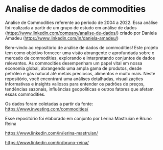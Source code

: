 # Analise de dados de commodities

Analise de Commodities referente ao período de 2004 a 2022. Essa análise foi realizada a partir de um grupo de estudo em análise de dados (https://www.linkedin.com/company/analise-de-dados/) criado por Daniela Amadeu (https://www.linkedin.com/in/daniela-amadeu/)

Bem-vindo ao repositório de análise de dados de commodities! Este projeto tem como objetivo fornecer uma visão abrangente e aprofundada sobre o mercado de commodities, explorando e interpretando conjuntos de dados relevantes. As commodities desempenham um papel vital em nossa economia global, abrangendo uma ampla gama de produtos, desde petróleo e gás natural até metais preciosos, alimentos e muito mais. Neste repositório, você encontrará uma análises detalhadas, visualizações informativas e insights valiosos para entender os padrões de preços, tendências sazonais, influências geopolíticas e outros fatores que afetam essas commodities.

Os dados foram coletadas a partir da fonte: https://www.investing.com/commodities/

Esse repositório foi elaborado em conjunto por Lerina Mastruian e Bruno Reina

https://www.linkedin.com/in/lerina-mastruian/

https://www.linkedin.com/in/bruno-reina/
